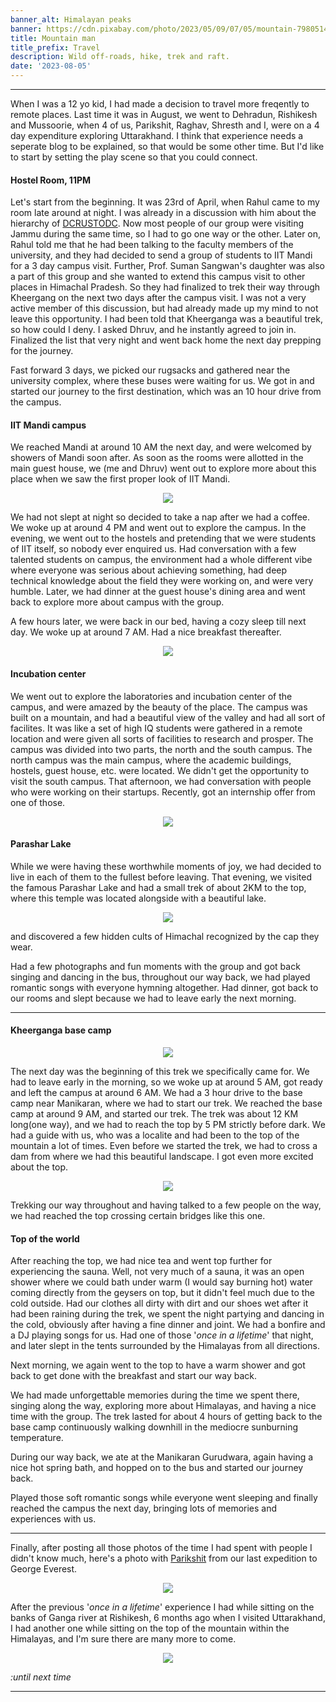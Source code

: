 ```yaml
---
banner_alt: Himalayan peaks
banner: https://cdn.pixabay.com/photo/2023/05/09/07/05/mountain-7980514_960_720.jpg
title: Mountain man
title_prefix: Travel
description: Wild off-roads, hike, trek and raft.
date: '2023-08-05'
---
```

--- 


When I was a 12 yo kid, I had made a decision to travel more freqently to remote places. Last time it was in August, we went to Dehradun, Rishikesh and Mussoorie, when 4 of us, Parikshit, Raghav, Shresth and I, were on a 4 day expenditure exploring Uttarakhand. I think that experience needs a seperate blog to be explained, so that would be some other time. But I'd like to start by setting the play scene so that you could connect. 

#### Hostel Room, 11PM
Let's start from the beginning. It was 23rd of April, when Rahul came to my room late around at night. I was already in a discussion with him about the hierarchy of [DCRUSTODC](https://github.com/DCRUSTODC). Now most people of our group were visiting Jammu during the same time, so I had to go one way or the other. Later on, Rahul told me that he had been talking to the faculty members of the university, and they had decided to send a group of students to IIT Mandi for a 3 day campus visit. Further, Prof. Suman Sangwan's daughter was also a part of this group and she wanted to extend this campus visit to other places in Himachal Pradesh. So they had finalized to trek their way through Kheergang on the next two days after the campus visit. I was not a very active member of this discussion, but had already made up my mind to not leave this opportunity. I had been told that Kheerganga was a beautiful trek, so how could I deny. I asked Dhruv, and he instantly agreed to join in. Finalized the list that very night and went back home the next day prepping for the journey.

Fast forward 3 days, we picked our rugsacks and gathered near the university complex, where these buses were waiting for us. We got in and started our journey to the first destination, which was an 10 hour drive from the campus. 


#### IIT Mandi campus
We reached Mandi at around 10 AM the next day, and were welcomed by showers of Mandi soon after. As soon as the rooms were allotted in the main guest house, we (me and Dhruv) went out to explore more about this place when we saw the first proper look of IIT Mandi.

<center>
    <img src="https://cdn.statically.io/gh/thatsameguyokay/images/main/first.jpg" style={{width: "90%"}}></img>
</center>

We had not slept at night so decided to take a nap after we had a coffee. We woke up at around 4 PM and went out to explore the campus. In the evening, we went out to the hostels and pretending that we were students of IIT itself, so nobody ever enquired us. Had conversation with a few talented students on campus, the environment had a whole different vibe where everyone was serious about achieving something, had deep technical knowledge about the field they were working on, and were very humble. Later, we had dinner at the guest house's dining area and went back to explore more about campus with the group. 

A few hours later, we were back in our bed, having a cozy sleep till next day. We woke up at around 7 AM. Had a nice breakfast thereafter.

<center>
    <img src="https://cdn.statically.io/gh/thatsameguyokay/images/main/guest.jpg" style={{width: "90%"}}></img>
</center>


#### Incubation center
We went out to explore the laboratories and incubation center of the campus, and were amazed by the beauty of the place. The campus was built on a mountain, and had a beautiful view of the valley and had all sort of facilites. It was like a set of high IQ students were gathered in a remote location and were given all sorts of facilities to research and prosper. The campus was divided into two parts, the north and the south campus. The north campus was the main campus, where the academic buildings, hostels, guest house, etc. were located. We didn't get the opportunity to visit the south campus. That afternoon, we had conversation with people who were working on their startups. Recently, got an internship offer from one of those.

<center>
    <img src="https://cdn.statically.io/gh/thatsameguyokay/images/main/offer.png" style={{width: "90%"}}></img>
</center>

#### Parashar Lake
While we were having these worthwhile moments of joy, we had decided to live in each of them to the fullest before leaving. That evening, we visited the famous Parashar Lake and had a small trek of about 2KM to the top, where this temple was located alongside with a beautiful lake. 

<center>
    <img src="https://cdn.pixabay.com/photo/2023/05/09/07/20/temple-7980565_960_720.jpg" style={{width: "90%"}}></img>
</center>

and discovered a few hidden cults of Himachal recognized by the cap they wear.

<XStreamable id="lhompx" title="Cults of Himachal" />

Had a few photographs and fun moments with the group and got back singing and dancing in the bus, throughout our way back, we had played romantic songs with everyone hymning altogether. Had dinner, got back to our rooms and slept because we had to leave early the next morning. 

---
 
#### Kheerganga base camp
<center>
    <img src="https://pixabay.com/get/g52da9c61af4625c5f1a0d8c04263c1f8606cdbcd623ce1f2f7f62b880716952b2a306af2171e5e008abdf204a14c08f1.jpg" style={{width: "90%"}}></img>
</center>

The next day was the beginning of this trek we specifically came for. We had to leave early in the morning, so we woke up at around 5 AM, got ready and left the campus at around 6 AM. We had a 3 hour drive to the base camp near Manikaran, where we had to start our trek. We reached the base camp at around 9 AM, and started our trek. The trek was about 12 KM long(one way), and we had to reach the top by 5 PM strictly before dark. We had a guide with us, who was a localite and had been to the top of the mountain a lot of times. Even before we started the trek, we had to cross a dam from where we had this beautiful landscape. I got even more excited about the top.

<center>
    <img src="https://pixabay.com/get/g68a6506c56d667eee4ab2f0ca57258240d834c4518973813940c740228b07ddbd1e54bd5867b3fbebed51d9acf78393b.jpg" style={{width: "90%"}}></img>
</center>

Trekking our way throughout and having talked to a few people on the way, we had reached the top crossing certain bridges like this one.

<XStreamable id="g405jp" title="Bridge of death" />

#### Top of the world
After reaching the top, we had nice tea and went top further for experiencing the sauna. Well, not very much of a sauna, it was an open shower where we could bath under warm (I would say burning hot) water coming directly from the geysers on top, but it didn't feel much due to the cold outside. Had our clothes all dirty with dirt and our shoes wet after it had been raining during the trek, we spent the night partying and dancing in the cold, obviously after having a fine dinner and joint. We had a bonfire and a DJ playing songs for us. Had one of those '_once in a lifetime_' that night, and later slept in the tents surrounded by the Himalayas from all directions.

Next morning, we again went to the top to have a warm shower and got back to get done with the breakfast and start our way back.

<XStreamable id="0dim8v" title="Up within the Himalayas" />

We had made unforgettable memories during the time we spent there, singing along the way, exploring more about Himalayas, and having a nice time with the group. The trek lasted for about 4 hours of getting back to the base camp continuously walking downhill in the mediocre sunburning temperature.

<XStreamable id="4e6uau" title="Through our way back" />

During our way back, we ate at the Manikaran Gurudwara, again having a nice hot spring bath, and hopped on to the bus and started our journey back.

Played those soft romantic songs while everyone went sleeping and finally reached the campus the next day, bringing lots of memories and experiences with us.

---

Finally, after posting all those photos of the time I had spent with people I didn't know much, here's a photo with [Parikshit](https://www.instagram.com/parikshitverma.eth/) from our last expedition to George Everest.

<center>
    <img src="https://cdn.pixabay.com/photo/2023/05/09/07/16/boys-7980545_960_720.jpg" style={{width: "90%"}}></img>
</center>

After the previous '_once in a lifetime_' experience I had while sitting on the banks of Ganga river at Rishikesh, 6 months ago when I visited Uttarakhand, I had another one while sitting on the top of the mountain within the Himalayas, and I'm sure there are many more to come.

<center>
    <img src="https://cdn.statically.io/gh/thatsameguyokay/images/main/lakshman.jpg" style={{width: "90%"}}></img>
</center>

_:until next time_

---
